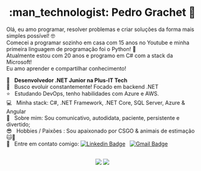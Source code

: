 <h1 align="center"> :man_technologist: Pedro Grachet 🚀</h1>
 
Olá, eu amo programar, resolver problemas e criar soluções da forma mais simples possível! 🤓
<br/> Comecei a programar sozinho em casa com 15 anos no Youtube e minha primeira linguagem de programação foi o Python! 🐍
<br/> Atualmente estou com 20 anos e programo em C# com a stack da Microsoft!
<br/> Eu amo aprender e compartilhar conhecimento!

 :rocket:  &nbsp; **Desenvolvedor .NET Junior na Plus-IT Tech**
 <br/> :purple_heart: &nbsp; Busco evoluir constantemente! Focado em backend .NET
 <br/> :star: &nbsp; Estudando DevOps, tenho habilidades com Azure e AWS.
 <br/> :computer: &nbsp; Minha stack: C#, .NET Framework, .NET Core, SQL Server, Azure & Angular
 <br/> 💬 &nbsp; Sobre mim: Sou comunicativo, autodidata, paciente, persistente e divertido; 
 <br/> :sunglasses: &nbsp; Hobbies / Paixões : Sou apaixonado por CSGO & animais de estimação 🐱🐶
 <br/> :email: &nbsp; Entre em contato comigo: [![Linkedin Badge](https://img.shields.io/badge/-PedroGrachet-blue?style=flat-square&logo=Linkedin&logoColor=white&link=https://www.linkedin.com/in/pedrograchet/)](https://www.linkedin.com/in/pedrograchet/) 
&nbsp;
[![Gmail Badge](https://img.shields.io/badge/-pedro.grachet@gmail.com-c14438?style=flat-square&logo=Gmail&logoColor=white&link=mailto:pedro.grachet@gmail.com)](mailto:pedro.grachet@gmail.com)

<br/>

<div align="center">
  <img src="https://github-readme-stats.vercel.app/api?username=grachetp&show_icons=true&theme=midnight-purple"/>
  <img align="top"src="https://github-readme-stats.vercel.app/api/top-langs/?username=grachetp&layout=compact&hide=shell&theme=midnight-purple"/>
</div>


